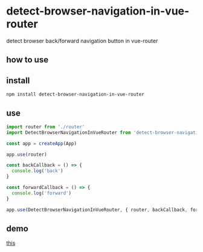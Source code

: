 # detect-browser-navigation-in-vue-router

detect browser back/forward navigation button in vue-router

## how to use

## install

`npm install detect-browser-navigation-in-vue-router`

## use

```js
import router from './router'
import DetectBrowserNavigationInVueRouter from 'detect-browser-navigation-in-vue-router'

const app = createApp(App)

app.use(router)

const backCallback = () => {
  console.log('back')
}

const forwardCallback = () => {
  console.log('forward')
}

app.use(DetectBrowserNavigationInVueRouter, { router, backCallback, forwardCallback })
```

## demo

[this](https://github.com/hezhongfeng/detect-browser-navigation-in-vue-router-example)
